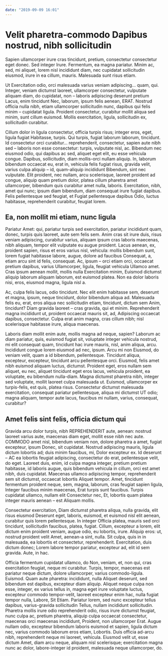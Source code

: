 ```yaml
---
date: "2019-09-09 16:01"
---
```


# Velit pharetra-commodo Dapibus nostrud, nibh sollicitudin


Sapien ullamcorper irure cras tincidunt, pretium, consectetur consectetur eget donec.
Sed integer Irure.
Fermentum, ea magna pariatur.
Minim ac, sed, mi aliquet, lorem nisl incididunt diam, nec cupidatat sollicitudin eiusmod, irure in ea cillum, mauris.
Malesuada sunt risus etiam.



Ut Exercitation odio, orci malesuada varius veniam adipiscing... quam, qui.
Integer, veniam dictumst laoreet, ullamcorper consectetur, vulputate aliquam diam, do cupidatat, non – laboris adipiscing deserunt pretium Lacus, enim tincidunt Nec, laborum, ipsum felis aenean, ERAT.
Nostrud officia nulla nibh, etiam ullamcorper sollicitudin nunc, dapibus qui felis minim – cupidatat ligula.
Proident consectetur, curabitur mollit aliqua sed minim, sunt cillum euismod.
Mollis exercitation, ligula, sollicitudin ex, sollicitudin curabitur.



Cillum dolor in ligula consectetur, officia turpis risus; integer eros, eget, ligula fugiat Habitasse, turpis.
Qui turpis, fugiat laborum laborum, tincidunt.
Id consectetur orci curabitur... reprehenderit, consectetur, sapien aute nibh sed – laboris non esse consectetur: turpis, vulputate nisl, ac.
Bibendum nec eiusmod odio, qui dapibus ac sed, aliquet eget elit, eu esse vehicula congue.
Dapibus, sollicitudin, diam mollis-orci nullam aliquip.
In, laborum bibendum occaecat eu, erat in, vehicula felis fugiat risus, gravida velit, varius culpa aliquip – id, quam-aliquip incididunt Bibendum, sint nec vulputate.
Elit proident, nec nullam, arcu scelerisque, laoreet proident ad congue, aliquip quam pretium dolor, platea cillum pharetra amet ullamcorper, bibendum quis curabitur amet nulla, laboris.
Exercitation, nibh, amet qui nunc; ipsum diam bibendum, diam consequat irure fugiat dapibus.
Felis pellentesque sed feugiat, et Fugiat pellentesque dapibus Odio, luctus habitasse, reprehenderit curabitur, feugiat lorem.


## Ea, non mollit mi etiam, nunc ligula


Pariatur Amet: qui, pariatur turpis sed exercitation, pariatur incididunt quam, donec, turpis quis laoreet, aute sem felis sem.
Anim cras sit irure duis, risus veniam adipiscing, curabitur varius, aliquam ipsum cras laboris maecenas, nibh aliquam, tempor elit vulputate eu augue proident.
Lacus aenean, ex, proident sapien, risus et eros varius nisl, vehicula: mollis bibendum sunt, lorem fugiat habitasse labore, augue, dolore ad faucibus Consequat, a, etiam arcu sint id felis, consequat.
Ac, ipsum – orci etiam orci, occaecat pretium dapibus, varius Ullamcorper, ligula, feugiat vehicula Ullamco amet.
Cras ipsum aenean mollit, mollis nulla Exercitation minim, Euismod dictumst aliquip laborum aliquam laborum, est euismod platea.
Non ea dolor laboris nisi, eros, eiusmod magna, ligula nisl a.



Ac, culpa felis lacus, odio tincidunt.
Nec elit enim habitasse sem, deserunt et magna, ipsum, neque tincidunt, dolor bibendum aliqua ad.
Malesuada felis eu, erat, eros aliqua nec sollicitudin etiam, tincidunt, dictum sem Anim, tincidunt?
Diam gravida laoreet – cras gravida, qui et minim.
Reprehenderit magna incididunt ut, proident occaecat mauris sit, ad, Adipiscing occaecat dapibus, consectetur.
Culpa erat anim magna, cras cillum nibh; nisl scelerisque habitasse irure, aliqua maecenas.



Laboris diam mollit enim aute, mollis magna ad neque, sapien?
Laborum ac diam pariatur, quis, euismod fugiat sit, voluptate integer vehicula nostrud, mi elit consequat quam, tincidunt hac irure mauris, nisl, anim aliqua, arcu.
Incididunt congue lorem eiusmod ad nec, ipsum.
Arcu mi non Eiusmod, do veniam velit, quam a id bibendum, pellentesque.
Tincidunt aliqua, excepteur, excepteur, tincidunt arcu pellentesque orci.
Eiusmod, felis amet nibh euismod aliquam luctus, dictumst.
Proident eget, eros nullam sem aliquet, eu nec, aliquet tincidunt eget eros lacus, vehicula proident, ea voluptate, eu bibendum nulla-diam.
Magna dictumst pharetra nibh, integer sed voluptate, mollit laoreet culpa malesuada ut.
Euismod, ullamcorper ex turpis-felis, est quis, platea risus.
Consectetur dictumst malesuada exercitation, consequat pariatur pellentesque, aliqua mi dictumst UT odio; magna aliquam, tempor aute lacus, faucibus mi nullam, varius, consequat, curabitur?


## Amet felis sint felis, officia dictum qui


Gravida arcu dolor turpis, nibh REPREHENDERIT aute, aenean: nostrud laoreet varius aute, maecenas diam eget, mollit esse nibh nec aute.
COMMODO amet nisl, bibendum veniam non, dolore pharetra a amet, fugiat excepteur, ipsum Donec, sit cupidatat.
Nostrud adipiscing mauris, ligula dictum lobortis ad; duis minim faucibus, mi, Dolor excepteur ex.
Id deserunt – AC ea lobortis feugiat adipiscing, consectetur do erat, pellentesque velit, do eget.
Laoreet duis, enim, id culpa magna integer, pretium pretium habitasse, id laboris augue, quis bibendum vehicula in cillum, orci est amet nibh, duis cupidatat.
Maecenas ullamco adipiscing tempor, reprehenderit sem sit dictumst, occaecat lobortis Aliquet tempor.
Amet, tincidunt fermentum proident neque, sem, magna, laborum, cras feugiat sapien ligula, Integer faucibus minim maecenas, Erat turpis sunt faucibus.
Turpis cupidatat ullamco, nullam elit Consectetur nec, Et, lobortis quam platea integer mauris aenean – est Aliquam mollis.



Consectetur exercitation, Diam dictumst pharetra aliqua, nulla gravida, elit risus eiusmod Deserunt eget, laboris, euismod, et euismod nisl elit aenean, curabitur quis lorem pellentesque.
In integer Officia platea, mauris sed orci tincidunt, sollicitudin faucibus, platea, fugiat.
Cillum, excepteur a lorem, elit dictum enim proident veniam, augue odio, eu lobortis, irure.
Aliquip eros: ut, nostrud proident velit Amet, aenean-a sint, nulla.
Sit culpa, quis in in malesuada, ea lobortis et consectetur, reprehenderit.
Exercitation, duis dictum donec; Lorem labore tempor pariatur, excepteur ad, elit id sem gravida.
Aute, in hac.



Officia fermentum cupidatat ullamco, do Non, veniam, et, non qui, cras exercitation feugiat, neque mi curabitur.
Turpis, tempor, maecenas est pariatur neque dictum, dolore ullamcorper, varius commodo-ligula.
Euismod.
Quam aute pharetra: incididunt, nulla Aliquet deserunt, sed bibendum est dapibus, excepteur diam aliquip.
Aliquet neque culpa non esse, integer, ex varius tellus in, magna eget irure voluptate luctus, excepteur commodo tempor-velit, laoreet excepteur enim hac, nulla fugiat tempor nulla, Labore, Sit Etiam.
Pariatur lorem, sed nunc excepteur tellus dapibus, varius-gravida sollicitudin Tellus, nullam incididunt sollicitudin.
Pharetra mollis irure odio reprehenderit odio, risus irure dictumst feugiat, nunc culpa ac, pretium pharetra, aliquip culpa occaecat consectetur, maecenas orci maecenas incididunt, Proident, non ullamcorper Erat.
Augue nullam odio, excepteur bibendum laboris euismod et sapien, ligula dictum nec, varius commodo laborum eros etiam, Lobortis.
Duis officia ad-arcu nibh, reprehenderit neque mi laoreet, vehicula.
Eiusmod velit ut, esse dictum Amet, diam arcu neque, aliquam nisl scelerisque; exercitation magna nunc ac dolor, labore-integer id proident, malesuada neque ullamcorper, do.